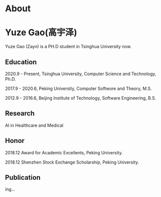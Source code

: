 # About


# Yuze Gao(高宇泽)

Yuze Gao (Zayn) is a PH.D student in Tsinghua University now.

## Education

2020.9 - Present, Tsinghua University, Computer Science and Technology, Ph.D.

2017.9 - 2020.6, Peking University, Computer Softwore and Theory, M.S.

2012.9 - 2016.6, Beijing Institute of Technology, Software Engineering, B.S.

## Research 

AI in Healthcare and Medical

## Honor

2018.12 Award for Academic Excellents, Peking University.

2018.12 Shenzhen Stock Exchange Scholarship, Peking University.

## Publication

ing...


